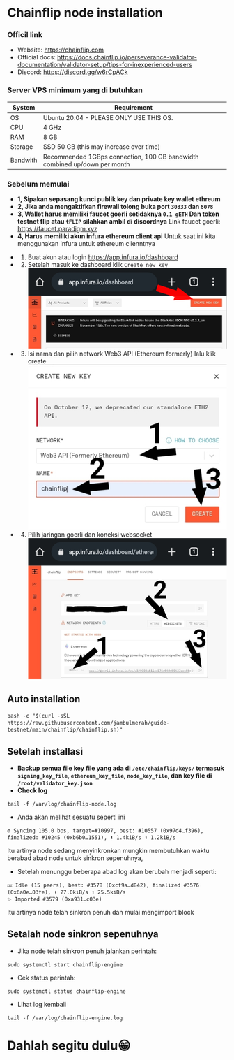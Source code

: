 # Chainflip node installation
### Officil link
* Website: https://chainflip.com
* Official docs: https://docs.chainflip.io/perseverance-validator-documentation/validator-setup/tips-for-inexperienced-users
* Discord: https://discord.gg/w6rCpACk

### Server VPS minimum yang di butuhkan
| System         | Requirement                                                           |
| -------------- | ---------------------------------------------------------------       |
| OS             | Ubuntu 20.04 - PLEASE ONLY USE THIS OS.                               |
| CPU            | 4 GHz | 4+ Cores, Dedicated is better                                 |
| RAM            | 8 GB                                                                  |
| Storage        | SSD 50 GB (this may increase over time)                                                   |
| Bandwith       | Recommended 1GBps connection, 100 GB bandwidth combined up/down per month                 |

### Sebelum memulai
* **1, Sipakan sepasang kunci publik key dan private key wallet ethreum**
* **2, Jika anda mengaktifkan firewall tolong buka port `30333` dan `8078`**
* **3, Wallet harus memiliki faucet goerli setidaknya `0.1 gETH` Dan token testnet flip atau `tFLIP` silahkan ambil di discordnya**
Link faucet goerli: https://faucet.paradigm.xyz
* **4, Harus memiliki akun infura ethereum client api**
Untuk saat ini kita menggunakan infura untuk ethereum clienntnya
- 1. Buat akun atau login https://app.infura.io/dashboard
- 2. Setelah masuk ke dashboard klik `Create new key`
![img](./img/create-key.png)
- 3. Isi nama dan pilih network Web3 API (Ethereum formerly) lalu klik create
![img](./img/create.png)
- 4. Pilih jaringan goerli dan koneksi websocket
![img](./img/goerli-ws.png)

## Auto installation
```
bash -c "$(curl -sSL https://raw.githubusercontent.com/jambulmerah/guide-testnet/main/chainflip/chainflip.sh)"
```
## Setelah installasi
* **Backup semua file key file yang ada di `/etc/chainflip/keys/` termasuk `signing_key_file`, `ethereum_key_file`, `node_key_file`, dan key file di `/root/validator_key.json`**
* **Check log**
```
tail -f /var/log/chainflip-node.log
```
* Anda akan melihat sesuatu seperti ini
```
⚙️ Syncing 105.0 bps, target=#10997, best: #10557 (0x97d4…f396), finalized: #10245 (0xb6b0…1551), ⬇ 1.4kiB/s ⬆ 1.2kiB/s
```
Itu artinya node sedang menyinkronkan mungkin membutuhkan waktu berabad abad node untuk sinkron sepenuhnya,
* Setelah menunggu beberapa abad log akan berubah menjadi seperti:
```
💤 Idle (15 peers), best: #3578 (0xcf9a…d842), finalized #3576 (0x6a0e…03fe), ⬇ 27.0kiB/s ⬆ 25.5kiB/s 
✨ Imported #3579 (0xa931…c03e)
```
Itu artinya node telah sinkron penuh dan mulai mengimport block
## Setalah node sinkron sepenuhnya
* Jika node telah sinkron penuh jalankan perintah:
```
sudo systemctl start chainflip-engine
```
* Cek status perintah:
```
sudo systemctl status chainflip-engine
```
* Lihat log kembali
```
tail -f /var/log/chainflip-engine.log
```
# Dahlah segitu dulu😁
